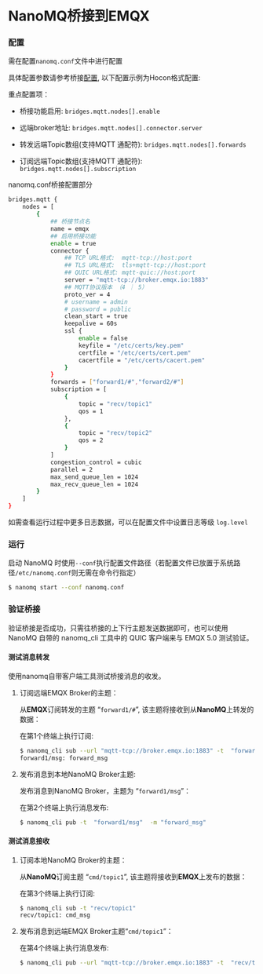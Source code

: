 # NanoMQ桥接到EMQX

### 配置

需在配置`nanomq.conf`文件中进行配置

具体配置参数请参考桥接[配置](./config-description/v014.md),  以下配置示例为Hocon格式配置:

重点配置项：

- 桥接功能启用: `bridges.mqtt.nodes[].enable`

- 远端broker地址: `bridges.mqtt.nodes[].connector.server`
- 转发远端Topic数组(支持MQTT 通配符):  `bridges.mqtt.nodes[].forwards`
- 订阅远端Topic数组(支持MQTT 通配符):   `bridges.mqtt.nodes[].subscription`

nanomq.conf桥接配置部分

```bash
bridges.mqtt {
	nodes = [ 
		{
			## 桥接节点名
			name = emqx
			## 启用桥接功能
			enable = true
			connector {
				## TCP URL格式:  mqtt-tcp://host:port
				## TLS URL格式:  tls+mqtt-tcp://host:port
				## QUIC URL格式: mqtt-quic://host:port
				server = "mqtt-tcp://broker.emqx.io:1883"
				## MQTT协议版本 （4 ｜ 5）
				proto_ver = 4
				# username = admin
				# password = public
				clean_start = true
				keepalive = 60s
				ssl {
					enable = false
					keyfile = "/etc/certs/key.pem"
					certfile = "/etc/certs/cert.pem"
					cacertfile = "/etc/certs/cacert.pem"
				}
			}
			forwards = ["forward1/#","forward2/#"]
			subscription = [
				{
					topic = "recv/topic1"
					qos = 1
				},
				{
					topic = "recv/topic2"
					qos = 2
				}
			]
			congestion_control = cubic
			parallel = 2
			max_send_queue_len = 1024
			max_recv_queue_len = 1024
		}
	]
}
```

如需查看运行过程中更多日志数据，可以在配置文件中设置日志等级 `log.level`

### 运行

启动 NanoMQ 时使用`--conf`执行配置文件路径（若配置文件已放置于系统路径`/etc/nanomq.conf`则无需在命令行指定）

```bash
$ nanomq start --conf nanomq.conf
```

### 验证桥接

验证桥接是否成功，只需往桥接的上下行主题发送数据即可，也可以使用 NanoMQ 自带的 nanomq_cli 工具中的 QUIC 客户端来与 EMQX 5.0 测试验证。

#### 测试消息转发

使用nanomq自带客户端工具测试桥接消息的收发。

1. 订阅远端EMQX Broker的主题：

   从**EMQX**订阅转发的主题 “`forward1/#`”, 该主题将接收到从**NanoMQ**上转发的数据：

   在第1个终端上执行订阅:

   ```bash
   $ nanomq_cli sub --url "mqtt-tcp://broker.emqx.io:1883" -t  "forward1/#"
   forward1/msg: forward_msg
   ```

2. 发布消息到本地NanoMQ Broker主题:

   发布消息到NanoMQ Broker，主题为 “`forward1/msg`”：

   在第2个终端上执行消息发布:

   ```bash
   $ nanomq_cli pub -t  "forward1/msg"  -m "forward_msg"
   ```

#### 测试消息接收

1. 订阅本地NanoMQ Broker的主题：

   从**NanoMQ**订阅主题 “`cmd/topic1`”, 该主题将接收到**EMQX**上发布的数据：

   在第3个终端上执行订阅:

   ```bash
   $ nanomq_cli sub -t "recv/topic1"
   recv/topic1: cmd_msg
   ```

2. 发布消息到远端EMQX Broker主题“`cmd/topic1`”：

   在第4个终端上执行消息发布:

   ```bash
   $ nanomq_cli pub --url "mqtt-tcp://broker.emqx.io:1883" -t  "recv/topic1" -m "cmd_msg"
   ```

   





